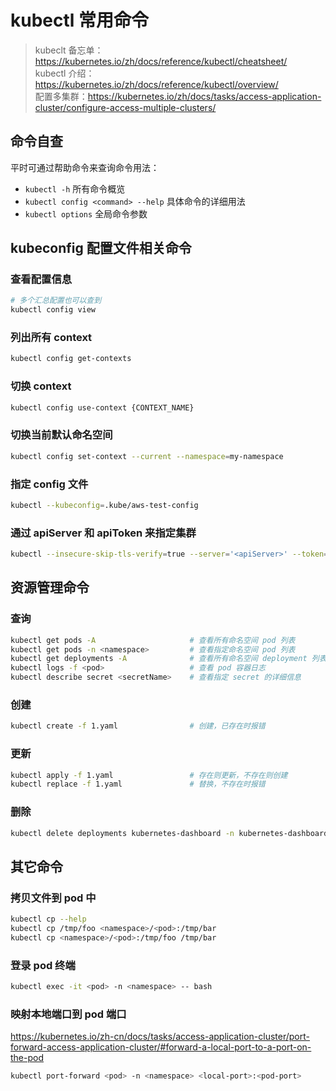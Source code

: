 # kubectl 常用命令
> kubeclt 备忘单：https://kubernetes.io/zh/docs/reference/kubectl/cheatsheet/  
> kubectl 介绍：https://kubernetes.io/zh/docs/reference/kubectl/overview/  
> 配置多集群：https://kubernetes.io/zh/docs/tasks/access-application-cluster/configure-access-multiple-clusters/

## 命令自查
平时可通过帮助命令来查询命令用法：  
- `kubectl -h` 所有命令概览
- `kubectl config <command> --help` 具体命令的详细用法
- `kubectl options` 全局命令参数


## kubeconfig 配置文件相关命令

### 查看配置信息
```bash
# 多个汇总配置也可以查到
kubectl config view
```

### 列出所有 context
```bash
kubectl config get-contexts
```

### 切换 context
```bash
kubectl config use-context {CONTEXT_NAME}
```

### 切换当前默认命名空间
```bash
kubectl config set-context --current --namespace=my-namespace
```

### 指定 config 文件
```bash
kubectl --kubeconfig=.kube/aws-test-config
```

### 通过 apiServer 和 apiToken 来指定集群
```bash
kubectl --insecure-skip-tls-verify=true --server='<apiServer>' --token='<apiToken>' get pods -n
```

## 资源管理命令
### 查询
```bash
kubectl get pods -A                     # 查看所有命名空间 pod 列表
kubectl get pods -n <namespace>         # 查看指定命名空间 pod 列表
kubectl get deployments -A              # 查看所有命名空间 deployment 列表
kubectl logs -f <pod>                   # 查看 pod 容器日志
kubectl describe secret <secretName>    # 查看指定 secret 的详细信息
```

### 创建
```bash
kubectl create -f 1.yaml                # 创建，已存在时报错
```

### 更新
```bash
kubectl apply -f 1.yaml                 # 存在则更新，不存在则创建
kubectl replace -f 1.yaml               # 替换，不存在时报错
```

### 删除
```bash
kubectl delete deployments kubernetes-dashboard -n kubernetes-dashboard
```

## 其它命令
### 拷贝文件到 pod 中
```bash
kubectl cp --help
kubectl cp /tmp/foo <namespace>/<pod>:/tmp/bar
kubectl cp <namespace>/<pod>:/tmp/foo /tmp/bar
```

### 登录 pod 终端
```bash
kubectl exec -it <pod> -n <namespace> -- bash
```

### 映射本地端口到 pod 端口
https://kubernetes.io/zh-cn/docs/tasks/access-application-cluster/port-forward-access-application-cluster/#forward-a-local-port-to-a-port-on-the-pod
```bash
kubectl port-forward <pod> -n <namespace> <local-port>:<pod-port>
```
